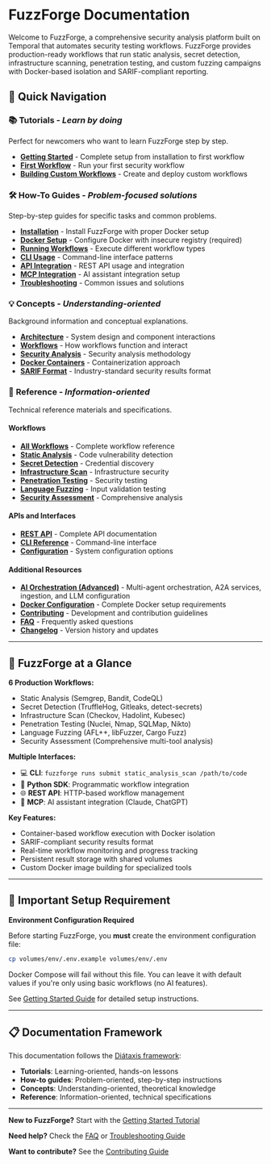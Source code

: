 # FuzzForge Documentation

Welcome to FuzzForge, a comprehensive security analysis platform built on Temporal that automates security testing workflows. FuzzForge provides production-ready workflows that run static analysis, secret detection, infrastructure scanning, penetration testing, and custom fuzzing campaigns with Docker-based isolation and SARIF-compliant reporting.

## 🚀 Quick Navigation

### 📚 **Tutorials** - *Learn by doing*
Perfect for newcomers who want to learn FuzzForge step by step.

- [**Getting Started**](tutorials/getting-started.md) - Complete setup from installation to first workflow
- [**First Workflow**](tutorials/first-workflow.md) - Run your first security workflow
- [**Building Custom Workflows**](tutorials/building-custom-workflow.md) - Create and deploy custom workflows

### 🛠️ **How-To Guides** - *Problem-focused solutions*
Step-by-step guides for specific tasks and common problems.

- [**Installation**](how-to/installation.md) - Install FuzzForge with proper Docker setup
- [**Docker Setup**](how-to/docker-setup.md) - Configure Docker with insecure registry (required)
- [**Running Workflows**](how-to/running-workflows.md) - Execute different workflow types
- [**CLI Usage**](how-to/cli-usage.md) - Command-line interface patterns
- [**API Integration**](how-to/api-integration.md) - REST API usage and integration
- [**MCP Integration**](how-to/mcp-integration.md) - AI assistant integration setup
- [**Troubleshooting**](how-to/troubleshooting.md) - Common issues and solutions

### 💡 **Concepts** - *Understanding-oriented*
Background information and conceptual explanations.

- [**Architecture**](concepts/architecture.md) - System design and component interactions
- [**Workflows**](concepts/workflows.md) - How workflows function and interact
- [**Security Analysis**](concepts/security-analysis.md) - Security analysis methodology
- [**Docker Containers**](concepts/docker-containers.md) - Containerization approach
- [**SARIF Format**](concepts/sarif-format.md) - Industry-standard security results format

### 📖 **Reference** - *Information-oriented*
Technical reference materials and specifications.

#### Workflows
- [**All Workflows**](reference/workflows/index.md) - Complete workflow reference
- [**Static Analysis**](reference/workflows/static-analysis.md) - Code vulnerability detection
- [**Secret Detection**](reference/workflows/secret-detection.md) - Credential discovery
- [**Infrastructure Scan**](reference/workflows/infrastructure-scan.md) - Infrastructure security
- [**Penetration Testing**](reference/workflows/penetration-testing.md) - Security testing
- [**Language Fuzzing**](reference/workflows/language-fuzzing.md) - Input validation testing
- [**Security Assessment**](reference/workflows/security-assessment.md) - Comprehensive analysis

#### APIs and Interfaces
- [**REST API**](reference/api/index.md) - Complete API documentation
- [**CLI Reference**](reference/cli/index.md) - Command-line interface
- [**Configuration**](reference/configuration.md) - System configuration options

#### Additional Resources
- [**AI Orchestration (Advanced)**](../ai/docs/index.md) - Multi-agent orchestration, A2A services, ingestion, and LLM configuration
- [**Docker Configuration**](reference/docker-configuration.md) - Complete Docker setup requirements
- [**Contributing**](reference/contributing.md) - Development and contribution guidelines
- [**FAQ**](reference/faq.md) - Frequently asked questions
- [**Changelog**](reference/changelog.md) - Version history and updates

---

## 🎯 FuzzForge at a Glance

**6 Production Workflows:**
- Static Analysis (Semgrep, Bandit, CodeQL)
- Secret Detection (TruffleHog, Gitleaks, detect-secrets)
- Infrastructure Scan (Checkov, Hadolint, Kubesec)
- Penetration Testing (Nuclei, Nmap, SQLMap, Nikto)
- Language Fuzzing (AFL++, libFuzzer, Cargo Fuzz)
- Security Assessment (Comprehensive multi-tool analysis)

**Multiple Interfaces:**
- 💻 **CLI**: `fuzzforge runs submit static_analysis_scan /path/to/code`
- 🐍 **Python SDK**: Programmatic workflow integration
- 🌐 **REST API**: HTTP-based workflow management
- 🤖 **MCP**: AI assistant integration (Claude, ChatGPT)

**Key Features:**
- Container-based workflow execution with Docker isolation
- SARIF-compliant security results format
- Real-time workflow monitoring and progress tracking
- Persistent result storage with shared volumes
- Custom Docker image building for specialized tools

---

## 🚨 Important Setup Requirement

**Environment Configuration Required**

Before starting FuzzForge, you **must** create the environment configuration file:

```bash
cp volumes/env/.env.example volumes/env/.env
```

Docker Compose will fail without this file. You can leave it with default values if you're only using basic workflows (no AI features).

See [Getting Started Guide](tutorials/getting-started.md) for detailed setup instructions.

---

## 📋 Documentation Framework

This documentation follows the [Diátaxis framework](https://diataxis.fr/):

- **Tutorials**: Learning-oriented, hands-on lessons
- **How-to guides**: Problem-oriented, step-by-step instructions
- **Concepts**: Understanding-oriented, theoretical knowledge
- **Reference**: Information-oriented, technical specifications

---

**New to FuzzForge?** Start with the [Getting Started Tutorial](tutorials/getting-started.md)

**Need help?** Check the [FAQ](reference/faq.md) or [Troubleshooting Guide](how-to/troubleshooting.md)

**Want to contribute?** See the [Contributing Guide](reference/contributing.md)
